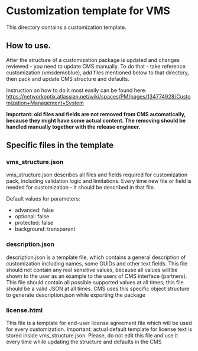 # Customization template for VMS

This directory contains a customization template.

## How to use.
After the structure of a customization package is updated and changes reviewed - you need to update CMS manually. To do that - take reference customization (vmsdemoblue), add files mentioned below to that directory, then pack and update CMS structure and defaults. 

Instruction on how to do it most easily can be found here: https://networkoptix.atlassian.net/wiki/spaces/PM/pages/134774928/Customization+Management+System

**Important:  old files and fields are not removed from CMS automatically, because they might have some actual content. The removing should be handled manually together with the release engineer.**

## Specific files in the template
### vms_structure.json
vms_structure.json describes all files and fields required for customization pack, including validation logic and limitations.
Every time new file or field is needed for customization - it should be described in that file.

Default values for parameters:
* advanced: false
* optional: false
* protected: false
* background: transparent

### description.json
description.json is a template file, which contains a general description of customization including names, some GUIDs and other text fields.
This file should not contain any real sensitive values, because all values will be shown to the user as an example to the users of CMS interface (partners).
This file should contain all possible supported values at all times; this file should be a valid JSON at all times.
CMS uses this specific object structure to generate description.json while exporting the package

### license.html
This file is a template for end-user license agreement file which will be used for every customization.
Important: actual default template for license text is stored inside vms_structure.json.
Please, do not edit this file and use it every time while updating the structure and defaults in the CMS
